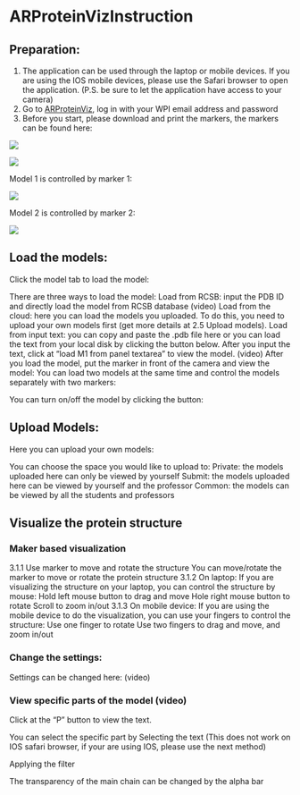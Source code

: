 # ARProteinVizInstruction
## Preparation:
1. The application can be used through the laptop or mobile devices. If you are using the IOS mobile devices, please use the Safari browser to open the application. (P.S. be sure to let the application have access to your camera)
2. Go to [ARProteinViz](https://structureviz.wpi.edu/), log in with your WPI email address and password
3. Before you start, please download and print the markers, the markers can be found here:

![](https://i.imgur.com/PM95Loy.png)

![](https://i.imgur.com/yjwMcpu.png)

Model 1 is controlled by marker 1:

![](https://i.imgur.com/PJtsODC.png)

Model 2 is controlled by marker 2:

![](https://i.imgur.com/I7sk83s.png)

## Load the models:
Click the model tab to load the model:


There are three ways to load the model:
Load from RCSB: input the PDB ID and directly load the model from RCSB database (video)
Load from the cloud: here you can load the models you uploaded. To do this, you need to upload your own models first (get more details at 2.5 Upload models). 
Load from input text: you can copy and paste the .pdb file here or you can load the text from your local disk by clicking the button below. After you input the text, click at “load M1 from panel textarea” to view the model. (video)
After you load the model, put the marker in front of the camera and view the model:
You can load two models at the same time and control the models separately with two markers:



You can turn on/off the model by clicking the button:

## Upload Models:
Here you can upload your own models:

You can choose the space you would like to upload to:
Private: the models uploaded here can only be viewed by yourself
Submit: the models uploaded here can be viewed by yourself and the professor
Common: the models can be viewed by all the students and professors

## Visualize the protein structure
### Maker based visualization
3.1.1 Use marker to move and rotate the structure
You can move/rotate the marker to move or rotate the protein structure
3.1.2 On laptop:
If you are visualizing the structure on your laptop, you can control the structure by mouse:
Hold left mouse button to drag and move
Hole right mouse button to rotate
Scroll to zoom in/out
3.1.3 On mobile device:
If you are using the mobile device to do the visualization, you can use your fingers to control the structure:
Use one finger to rotate
Use two fingers to drag and move, and zoom in/out

### Change the settings:
Settings can be changed here: (video)

### View specific parts of the model (video)
Click at the “P” button to view the text. 

You can select the specific part by 
Selecting the text (This does not work on IOS safari browser, if your are using IOS, please use the next method)
                
Applying the filter
            
The transparency of the main chain can be changed by the alpha bar



